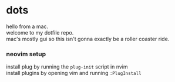# dots

hello from a mac.  
welcome to my dotfile repo.  
mac's mostly gui so this isn't gonna exactly be a roller coaster ride.

### neovim setup

install plug by running the `plug-init` script in nvim  
install plugins by opening vim and running `:PlugInstall`
